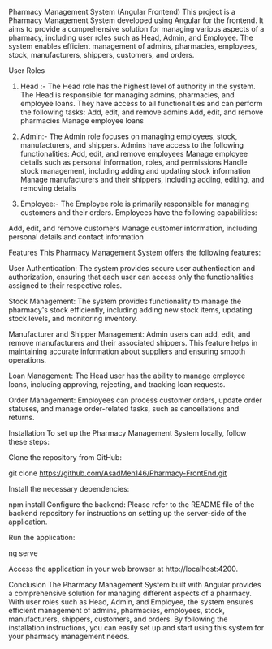 
Pharmacy Management System (Angular Frontend)
This project is a Pharmacy Management System developed using Angular for the frontend. It aims to provide a comprehensive solution for managing various aspects of a pharmacy, including user roles such as Head, Admin, and Employee. The system enables efficient management of admins, pharmacies, employees, stock, manufacturers, shippers, customers, and orders.

User Roles
1. Head :-
The Head role has the highest level of authority in the system. The Head is responsible for managing admins, pharmacies, and employee loans. They have access to all functionalities and can perform the following tasks:
Add, edit, and remove admins
Add, edit, and remove pharmacies
Manage employee loans

2. Admin:-
The Admin role focuses on managing employees, stock, manufacturers, and shippers. Admins have access to the following functionalities:
Add, edit, and remove employees
Manage employee details such as personal information, roles, and permissions
Handle stock management, including adding and updating stock information
Manage manufacturers and their shippers, including adding, editing, and removing details

3. Employee:-
The Employee role is primarily responsible for managing customers and their orders. Employees have the following capabilities:

Add, edit, and remove customers
Manage customer information, including personal details and contact information

Features
This Pharmacy Management System offers the following features:

User Authentication: The system provides secure user authentication and authorization, ensuring that each user can access only the functionalities assigned to their respective roles.

Stock Management: The system provides functionality to manage the pharmacy's stock efficiently, including adding new stock items, updating stock levels, and monitoring inventory.

Manufacturer and Shipper Management: Admin users can add, edit, and remove manufacturers and their associated shippers. This feature helps in maintaining accurate information about suppliers and ensuring smooth operations.

Loan Management: The Head user has the ability to manage employee loans, including approving, rejecting, and tracking loan requests.

Order Management: Employees can process customer orders, update order statuses, and manage order-related tasks, such as cancellations and returns.

Installation
To set up the Pharmacy Management System locally, follow these steps:

Clone the repository from GitHub:

git clone https://github.com/AsadMeh146/Pharmacy-FrontEnd.git

Install the necessary dependencies:

npm install
Configure the backend: Please refer to the README file of the backend repository for instructions on setting up the server-side of the application.

Run the application:

ng serve

Access the application in your web browser at http://localhost:4200.

Conclusion
The Pharmacy Management System built with Angular provides a comprehensive solution for managing different aspects of a pharmacy. With user roles such as Head, Admin, and Employee, the system ensures efficient management of admins, pharmacies, employees, stock, manufacturers, shippers, customers, and orders. By following the installation instructions, you can easily set up and start using this system for your pharmacy management needs.
